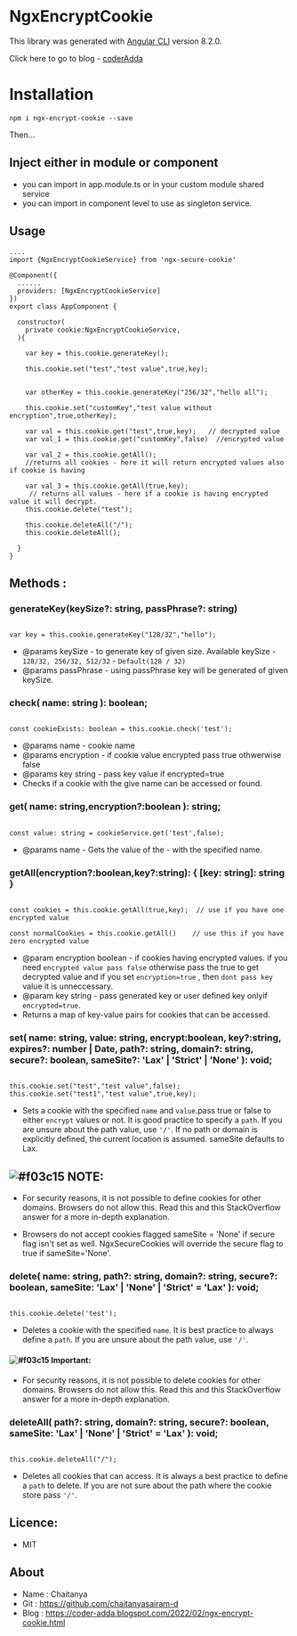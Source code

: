 # NgxEncryptCookie

This library was generated with [Angular CLI](https://github.com/angular/angular-cli) version 8.2.0.

Click here to go to blog - [coderAdda](https://coder-adda.blogspot.com/2022/02/ngx-encrypt-cookie.html)

# Installation

```
npm i ngx-encrypt-cookie --save
```

Then...

## Inject either in module or component

- you can import in app.module.ts or in your custom module shared service
- you can import in component level to use as singleton service.

## Usage

```
....
import {NgxEncryptCookieService} from 'ngx-secure-cookie'

@Component({
  ......
  providers: [NgxEncryptCookieService]
})
export class AppComponent {

  constructor(
    private cookie:NgxEncryptCookieService,
  ){

    var key = this.cookie.generateKey();

    this.cookie.set("test","test value",true,key);


    var otherKey = this.cookie.generateKey("256/32","hello all");

    this.cookie.set("customKey","test value without encryption",true,otherKey);

    var val = this.cookie.get("test",true,key);   // decrypted value
    var val_1 = this.cookie.get("customKey",false)  //encrypted value

    var val_2 = this.cookie.getAll();
    //returns all cookies - here it will return encrypted values also if cookie is having

    var val_3 = this.cookie.getAll(true,key);
     // returns all values - here if a cookie is having encrypted value it will decrypt.
    this.cookie.delete("test");

    this.cookie.deleteAll("/");
    this.cookie.deleteAll();

  }
}

```

## Methods :

### generateKey(keySize?: string, passPhrase?: string)

```

var key = this.cookie.generateKey("128/32","hello");

```

- @params keySize - to generate key of given size. Available keySize - `128/32, 256/32, 512/32` - `Default(128 / 32)`
- @params passPhrase - using passPhrase key will be generated of given keySize.

### check( name: string ): boolean;

```

const cookieExists: boolean = this.cookie.check('test');

```

- @params name - cookie name
- @params encryption - if cookie value encrypted pass true othwerwise false
- @params key string - pass key value if encrypted=true
- Checks if a cookie with the give name can be accessed or found.

### get( name: string,encryption?:boolean ): string;

```

const value: string = cookieService.get('test',false);

```

- @params name - Gets the value of the - with the specified name.

### getAll(encryption?:boolean,key?:string): { [key: string]: string }

```

const cookies = this.cookie.getAll(true,key);  // use if you have one encrypted value

const normalCookies = this.cookie.getAll()    // use this if you have zero encrypted value

```

- @param encryption boolean - if cookies having encrypted values. if you need `encrypted value pass false` otherwise pass the true to get decrypted value and if you set `encryption=true` , then `dont pass key` value it is unneccessary.
- @param key string - pass generated key or user defined key onlyif `encrypted=true`.
- Returns a map of key-value pairs for cookies that can be accessed.

### set( name: string, value: string, encrypt:boolean, key?:string, expires?: number | Date, path?: string, domain?: string, secure?: boolean, sameSite?: 'Lax' | 'Strict' | 'None' ): void;

```

this.cookie.set("test","test value",false);
this.cookie.set("test1","test value",true,key);

```

- Sets a cookie with the specified `name` and `value`.pass true or false to either `encrypt` values or not. It is good practice to specify a `path`. If you are unsure about the path value, use `'/'`. If no path or domain is explicitly defined, the current location is assumed. sameSite defaults to Lax.

## ![#f03c15](https://via.placeholder.com/15/f03c15/000000?text=+) NOTE:

- For security reasons, it is not possible to define cookies for other domains. Browsers do not allow this. Read this and this StackOverflow answer for a more in-depth explanation.

- Browsers do not accept cookies flagged sameSite = 'None' if secure flag isn't set as well. NgxSecureCookies will override the secure flag to true if sameSite='None'.

### delete( name: string, path?: string, domain?: string, secure?: boolean, sameSite: 'Lax' | 'None' | 'Strict' = 'Lax' ): void;

```

this.cookie.delete('test');

```

- Deletes a cookie with the specified `name`. It is best practice to always define a `path`. If you are unsure about the path value, use `'/'`.

#### ![#f03c15](https://via.placeholder.com/15/f03c15/000000?text=+) Important:

- For security reasons, it is not possible to delete cookies for other domains. Browsers do not allow this. Read this and this StackOverflow answer for a more in-depth explanation.

### deleteAll( path?: string, domain?: string, secure?: boolean, sameSite: 'Lax' | 'None' | 'Strict' = 'Lax' ): void;

```

this.cookie.deleteAll("/");

```

- Deletes all cookies that can access. It is always a best practice to define a `path` to delete. If you are not sure about the path where the cookie store pass `'/'`.

## Licence:

- MIT

## About

- Name : Chaitanya
- Git : https://github.com/chaitanyasairam-d
- Blog : https://coder-adda.blogspot.com/2022/02/ngx-encrypt-cookie.html